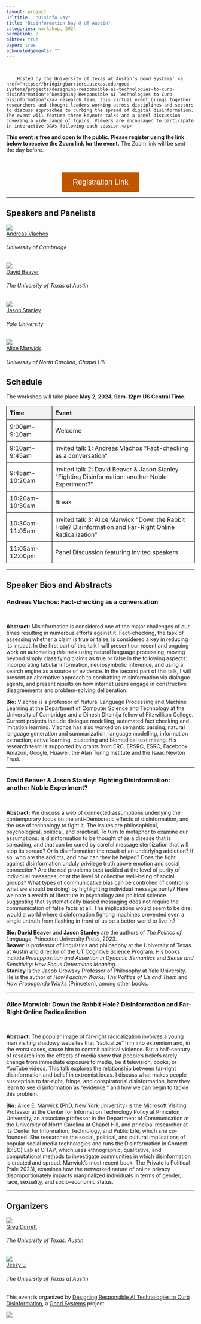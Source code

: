 ```yaml
---
layout: project
urltitle:  "Disinfo Day"
title: "Disinformation Day @ UT Austin"
categories: workshop, 2024 
permalink: /
bibtex: true
paper: true
acknowledgements: ""
---
```


<br />

<div class="row">
    <div class="col-xs-12">
        <p>

        Hosted by The University of Texas at Austin’s Good Systems’ <a href="https://bridgingbarriers.utexas.edu/good-systems/projects/designing-responsible-ai-technologies-to-curb-disinformation">“Designing Responsible AI Technologies to Curb Disinformation”</a> research team, this virtual event brings together researchers and thought leaders working across disciplines and sectors to discuss approaches to curbing the spread of digital disinformation. The event will feature three keynote talks and a panel discussion covering a wide range of topics. Viewers are encouraged to participate in interactive Q&As following each session.</p>

<p><b>This event is free and open to the public. Please register using the link below to receive the Zoom link for the event.</b> The Zoom link will be sent the day before.</p>
    </div>
</div>

<br />


<div style="text-align: center; margin-top: 20px;">
<a href="https://forms.gle/cAvNbp9QJSbzRSbB7" style="text-decoration: none;">
        <button style="background-color: #BF5700; color: white; padding: 15px 30px; text-align: center; display: inline-block; font-size: 20px; border: none; cursor: pointer;">
            Registration Link
        </button>
    </a>
</div>

<hr />

<!-- Speakers -->
<div class="row" id="speakers">
  <div class="col-xs-12">
    <h2>Speakers and Panelists</h2>
  </div>
</div>
<div class="row">
  <div class="col-xs-6 col-lg-3">
    <a href="https://andreasvlachos.github.io/">
      <img class="people-pic" src="https://www.cst.cam.ac.uk/sites/www.cst.cam.ac.uk/files/images/profile/andreas_vlachos-web-3.jpg">
    </a>
    <div class="people-name">
      <a href="https://andreasvlachos.github.io/">Andreas Vlachos</a>
      <h6>University of Cambridge</h6>
    </div>
  </div>
  <div class="col-xs-6 col-lg-3">
    <a href="https://liberalarts.utexas.edu/linguistics/faculty/dib97">
      <img class="people-pic" src="static/img/people/david-beaver.png">
    </a>
    <div class="people-name">
      <a href="https://liberalarts.utexas.edu/linguistics/faculty/dib97">David Beaver</a>
      <h6>The University of Texas at Austin</h6>
    </div>
  </div>
  <div class="col-xs-6 col-lg-3">
    <a href="https://campuspress.yale.edu/jasonstanley/">
      <img class="people-pic" src="./static/img/people/jason-stanley.png">
    </a>
    <div class="people-name">
      <a href="https://campuspress.yale.edu/jasonstanley/">Jason Stanley</a>
      <h6>Yale University</h6>
    </div>
  </div>
  <div class="col-xs-6 col-lg-3">
    <a href="https://comm.unc.edu/people/department-faculty/alice-e-marwick/">
      <img class="people-pic" src="static/img/people/alice-marwick2.jpeg">
    </a>
    <div class="people-name">
      <a href="https://comm.unc.edu/people/department-faculty/alice-e-marwick/">Alice Marwick</a>
      <h6>University of North Carolina, Chapel Hill</h6>
    </div>
  </div>
</div> 

  
<div class="col-xs-12"  id="schedule">
    <h2>Schedule</h2>  
</div>

<p>The workshop will take place <b>May 2, 2024, 9am-12pm US Central Time</b>.

<style>
    table {
        width: 100%;
        border-collapse: collapse;
    }
    th, td {
        border: 1px solid black;
        padding: 8px;
        text-align: left;
    }
    th {
        background-color: #f2f2f2;
    }
</style>

<table>
    <tr>
        <th>Time</th>
        <th>Event</th>
    </tr>
    <tr>
        <td>9:00am-9:10am</td>
        <td>Welcome</td>
    </tr>
    <tr>
        <td>9:10am-9:45am</td>
        <td>Invited talk 1: Andreas Vlachos "Fact-checking as a conversation"</td>
    </tr>
    <tr>
        <td>9:45am-10:20am</td>
        <td>Invited talk 2: David Beaver & Jason Stanley "Fighting Disinformation: another Noble Experiment?"</td>
    </tr>
    <tr>
        <td>10:20am-10:30am</td>
        <td>Break</td>
    </tr>
    <tr>
        <td>10:30am-11:05am</td>
        <td>Invited talk 3: Alice Marwick "Down the Rabbit Hole? Disinformation and Far-Right Online Radicalization"</td>
    </tr>
    <tr>
        <td>11:05am-12:00pm</td>
        <td>Panel Discussion featuring invited speakers</td>
    </tr>
</table>

<hr />
 

<div id="speaker-bios">
    <h2>Speaker Bios and Abstracts</h2>  
    <h3>Andreas Vlachos: Fact-checking as a conversation</h3>
    <br/>

<p><b>Abstract:</b> Misinformation is considered one of the major challenges of our times resulting in numerous efforts against it.  Fact-checking, the task of assessing whether a claim is true or false, is considered a key in reducing its impact. In the first part of this talk I will present our recent and ongoing work on automating this task using natural language processing, moving beyond simply classifying claims as true or false in the following aspects: incorporating tabular information, neurosymbolic inference, and using a search engine as a source of evidence. In the second part of this talk, I will present an alternative approach to combatting misinformation via dialogue agents, and present results on how internet users engage in constructive disagreements and problem-solving deliberation.

<p><b>Bio:</b> Vlachos is a professor of Natural Language Processing and Machine Learning at the Department of Computer Science and Technology at the University of Cambridge and a Dinesh Dhamija fellow of Fitzwilliam College. Current projects include dialogue modelling, automated fact checking and imitation learning. Vlachos has also worked on semantic parsing, natural language generation and summarization, language modelling, information extraction, active learning, clustering and biomedical text mining. His research team is supported by grants from ERC, EPSRC, ESRC, Facebook, Amazon, Google, Huawei, the Alan Turing Institute and the Isaac Newton Trust.
 
 <br>
 <hr/>
    <h3>David Beaver & Jason Stanley: Fighting Disinformation: another Noble Experiment?</h3>
    <br/>
<p><b>Abstract:</b> We discuss a web of connected assumptions underlying the contemporary focus on the anti-Democratic effects of disinformation, and the use of technology to fight it. The issues are philosophical, psychological, political, and practical. To turn to metaphor to examine our assumptions: is disinformation to be thought of as a disease that is spreading, and that can be cured by careful message sterilization that will stop its spread? Or is disinformation the result of an underlying addiction? If so, who are the addicts, and how can they be helped? Does the fight against disinformation unduly privilege truth above emotion and social connection? Are the real problems best tackled at the level of purity of individual messages, or at the level of collective well-being of social groups? What types of communicative bias can be controlled (if control is what we should be doing) by highlighting individual message purity? Here we note a wealth of literature in psychology and political science suggesting that systematically biased messaging does not require the communication of false facts at all. The implications would seem to be dire: would a world where disinformation fighting machines prevented even a single untruth from flashing in front of us be a better world to live in?

<p><b>Bio:</b> <b>David Beaver</b> and <b>Jason Stanley</b> are the authors of <i>The Politics of Language</i>, Princeton University Press, 2023. <br/>
<b>Beaver</b> is professor of linguistics and philosophy at the University of Texas at Austin and director of the UT Cognitive Science Program. His books include <i>Presupposition and Assertion in Dynamic Semantics</i> and <i>Sense and Sensitivity: How Focus Determines Meaning</i>.  <br/>
<b>Stanley</b> is the Jacob Urowsky Professor of Philosophy at Yale University. He is the author of <i>How Fascism Works: The Politics of Us and Them</i> and <i>How Propaganda Works</i> (Princeton), among other books.

 <br>
 <hr/>
    <h3>Alice Marwick: Down the Rabbit Hole? Disinformation and Far-Right Online Radicalization</h3>
    <br/>

<p><b>Abstract:</b> The popular image of far-right radicalization involves a young man visiting shadowy websites that “radicalize” him into extremism and, in the worst cases, cause him to commit political violence. But a half-century of research into the effects of media show that people’s beliefs rarely change from immediate exposure to media, be it television, books, or YouTube videos. This talk explores the relationship between far-right disinformation and belief in extremist ideas. I discuss what makes people susceptible to far-right, fringe, and conspiratorial disinformation, how they learn to see disinformation as “evidence,” and how we can begin to tackle this problem.

<p><b>Bio:</b> Alice E. Marwick (PhD, New York University) is the Microsoft Visiting Professor at the Center for Information Technology Policy at Princeton University, an associate professor in the Department of Communication at the University of North Carolina at Chapel Hill, and principal researcher at its Center for Information, Technology, and Public Life, which she co-founded. She researches the social, political, and cultural implications of popular social media technologies and runs the Disinformation in Context (DISC) Lab at CITAP, which uses ethnographic, qualitative, and computational methods to investigate communities in which disinformation is created and spread. Marwick’s most recent book, The Private is Political (Yale 2023), examines how the networked nature of online privacy disproportionately impacts marginalized individuals in terms of gender, race, sexuality, and socio-economic status.



 <br>
 <hr/>

<!-- Organizers -->
<div class="row" id="organizers">
  <div class="col-xs-12">
    <h2>Organizers</h2>
  </div>
</div>

<div class="row">
  <div class="col-xs-6 col-lg-3">
    <a href="https://www.cs.utexas.edu/~gdurrett//">
      <img class="people-pic" src="https://www.cs.utexas.edu/~gdurrett/photo.png">
    </a>
    <div class="people-name">
      <a href="https://www.cs.utexas.edu/~gdurrett/">Greg Durrett</a>
      <h6>The University of Texas, Austin</h6>
    </div>
  </div>
  <div class="col-xs-6 col-lg-3">
    <a href="https://jessyli.com/">
      <img class="people-pic" src="https://jessyli.com/assets/images/me.jpg">
    </a>
    <div class="people-name">
      <a href="https://jessyli.com/">Jessy Li</a>
      <h6>The University of Texas at Austin</h6>
    </div>
  </div>
</div>

<p>This event is organized by <a href="https://bridgingbarriers.utexas.edu/good-systems/projects/designing-responsible-ai-technologies-to-curb-disinformation">Designing Responsible AI Technologies to Curb Disinformation</a>, a <a href="https://bridgingbarriers.utexas.edu/good-systems">Good Systems</a> project.


<div class="row">
  <div class="col-xs-6 col-lg-3">
      <img src="./static/img/good-systems.png">
  </div>
</div>


